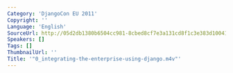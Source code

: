 ```yaml
---
Category: 'DjangoCon EU 2011'
Copyright: ''
Language: 'English'
SourceUrl: http://05d2db1380b6504cc981-8cbed8cf7e3a131cd8f1c3e383d10041.r93.cf2.rackcdn.com/djangocon-eu-2011/0_integrating-the-enterprise-using-django.m4v
Speakers: []
Tags: []
ThumbnailUrl: ''
Title: '"0_integrating-the-enterprise-using-django.m4v"'
---
```


